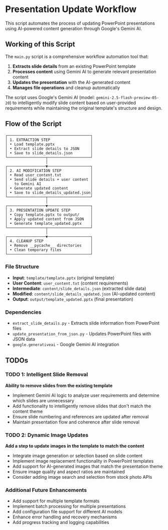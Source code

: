 # Presentation Update Workflow

This script automates the process of updating PowerPoint presentations using AI-powered content generation through Google's Gemini AI.

## Working of this Script

The `main.py` script is a comprehensive workflow automation tool that:

1. **Extracts slide details** from an existing PowerPoint template
2. **Processes content** using Gemini AI to generate relevant presentation content
3. **Updates the presentation** with the AI-generated content
4. **Manages file operations** and cleanup automatically

The script uses Google's Gemini AI (model: `gemini-2.5-flash-preview-05-20`) to intelligently modify slide content based on user-provided requirements while maintaining the original template's structure and design.

## Flow of the Script

```
┌─────────────────────────────────────┐
│ 1. EXTRACTION STEP                  │
│ • Load template.pptx                │
│ • Extract slide details to JSON     │
│ • Save to slide_details.json        │
└─────────────────┬───────────────────┘
                  │
┌─────────────────▼───────────────────┐
│ 2. AI MODIFICATION STEP             │
│ • Read user_content.txt             │
│ • Send slide details + user content │
│   to Gemini AI                      │
│ • Generate updated content          │
│ • Save to slide_details_updated.json│
└─────────────────┬───────────────────┘
                  │
┌─────────────────▼───────────────────┐
│ 3. PRESENTATION UPDATE STEP         │
│ • Copy template.pptx to output/     │
│ • Apply updated content from JSON   │
│ • Generate template_updated.pptx    │
└─────────────────┬───────────────────┘
                  │
┌─────────────────▼───────────────────┐
│ 4. CLEANUP STEP                     │
│ • Remove __pycache__ directories    │
│ • Clean temporary files             │
└─────────────────────────────────────┘
```

### File Structure
- **Input**: `template/template.pptx` (original template)
- **User Content**: `user_content.txt` (content requirements)
- **Intermediate**: `content/slide_details.json` (extracted slide data)
- **Modified**: `content/slide_details_updated.json` (AI-updated content)
- **Output**: `output/template_updated.pptx` (final presentation)

### Dependencies
- `extract_slide_details.py` - Extracts slide information from PowerPoint files
- `update_presentation_from_json.py` - Updates PowerPoint files with JSON data
- `google.generativeai` - Google Gemini AI integration

## TODOs

### TODO 1: Intelligent Slide Removal
**Ability to remove slides from the existing template**
- Implement Gemini AI logic to analyze user requirements and determine which slides are unnecessary
- Add functionality to intelligently remove slides that don't match the content theme
- Ensure slide numbering and references are updated after removal
- Maintain presentation flow and coherence after slide removal

### TODO 2: Dynamic Image Updates
**Add a step to update images in the template to match the content**
- Integrate image generation or selection based on slide content
- Implement image replacement functionality in PowerPoint templates
- Add support for AI-generated images that match the presentation theme
- Ensure image quality and aspect ratios are maintained
- Consider adding image search and selection from stock photo APIs

### Additional Future Enhancements
- Add support for multiple template formats
- Implement batch processing for multiple presentations
- Add configuration file support for different AI models
- Enhance error handling and recovery mechanisms
- Add progress tracking and logging capabilities 